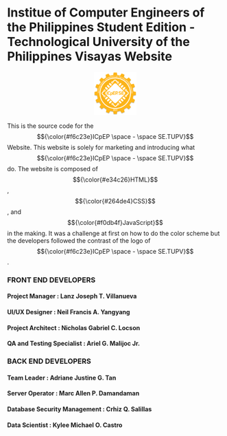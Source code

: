 # Institue of Computer Engineers of the Philippines Student Edition - Technological University of the Philippines Visayas Website 
<p align="center">
  <img src="assets/img/favicon.png" width="100">
</p>

This is the source code for the $${\color{#f6c23e}ICpEP \space - \space SE.TUPV}$$ Website. This website is solely for marketing and introducing what $${\color{#f6c23e}ICpEP \space - \space SE.TUPV}$$ do. The website is composed of $${\color{#e34c26}HTML}$$, $${\color{#264de4}CSS}$$, and $${\color{#f0db4f}JavaScript}$$ in the making. It was a challenge at first on how to do the color scheme but the developers followed the contrast of the logo of $${\color{#f6c23e}ICpEP \space - \space SE.TUPV}$$.  

### FRONT END DEVELOPERS
#### Project Manager : Lanz Joseph T. Villanueva
#### UI/UX Designer : Neil Francis A. Yangyang
#### Project Architect : Nicholas Gabriel C. Locson
#### QA and Testing Specialist : Ariel G. Malijoc Jr.

### BACK END DEVELOPERS
#### Team Leader : Adriane Justine G. Tan
#### Server Operator : Marc Allen P. Damandaman
#### Database Security Management : Crhiz Q. Salillas
#### Data Scientist : Kylee Michael O. Castro


